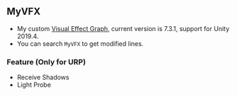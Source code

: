 ## MyVFX
* My custom [Visual Effect Graph](https://docs.unity3d.com/Packages/com.unity.visualeffectgraph@7.3/manual/index.html), current version is 7.3.1, support for Unity 2019.4.
* You can search `MyVFX` to get modified lines.

### Feature (Only for URP)
* Receive Shadows
* Light Probe
